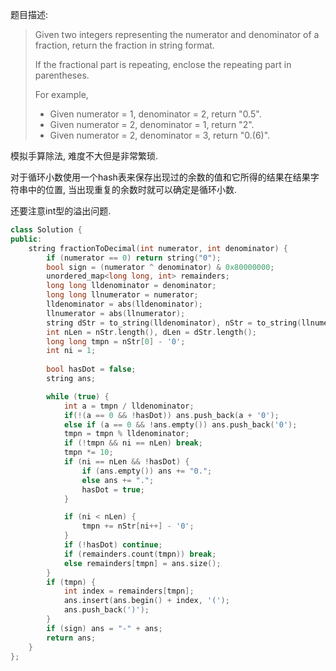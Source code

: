 题目描述:

> Given two integers representing the numerator and denominator of a fraction, return the fraction in string format.
>
> If the fractional part is repeating, enclose the repeating part in parentheses.
>
> For example,
>
> - Given numerator = 1, denominator = 2, return "0.5".
> - Given numerator = 2, denominator = 1, return "2".
> - Given numerator = 2, denominator = 3, return "0.(6)".

模拟手算除法, 难度不大但是非常繁琐.

对于循环小数使用一个hash表来保存出现过的余数的值和它所得的结果在结果字符串中的位置, 当出现重复的余数时就可以确定是循环小数.

还要注意int型的溢出问题.

```c++
class Solution {
public:
	string fractionToDecimal(int numerator, int denominator) {
		if (numerator == 0) return string("0");
		bool sign = (numerator ^ denominator) & 0x80000000;
		unordered_map<long long, int> remainders;
		long long lldenominator = denominator;
		long long llnumerator = numerator;
		lldenominator = abs(lldenominator);
		llnumerator = abs(llnumerator);
		string dStr = to_string(lldenominator), nStr = to_string(llnumerator);
		int nLen = nStr.length(), dLen = dStr.length();
		long long tmpn = nStr[0] - '0';
		int ni = 1;
		
		bool hasDot = false;
		string ans;

		while (true) {
			int a = tmpn / lldenominator;
			if(!(a == 0 && !hasDot)) ans.push_back(a + '0');
			else if (a == 0 && !ans.empty()) ans.push_back('0');
			tmpn = tmpn % lldenominator;
			if (!tmpn && ni == nLen) break;
			tmpn *= 10;
			if (ni == nLen && !hasDot) {
				if (ans.empty()) ans += "0.";
				else ans += ".";
				hasDot = true;
			}

			if (ni < nLen) {
				tmpn += nStr[ni++] - '0';
			}
			if (!hasDot) continue;
			if (remainders.count(tmpn)) break;
			else remainders[tmpn] = ans.size();
		}
		if (tmpn) {
			int index = remainders[tmpn];
			ans.insert(ans.begin() + index, '(');
			ans.push_back(')');
		}
		if (sign) ans = "-" + ans;
		return ans;
	}
};
```

